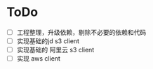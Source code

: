 # ToDo

- [ ] 工程整理，升级依赖，剔除不必要的依赖和代码
- [ ] 实现基础的jd s3 client
- [ ] 实现基础的 阿里云 s3 client
- [ ] 实现 aws client
